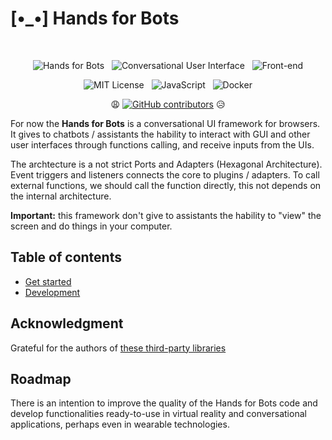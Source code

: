 # [•_•] Hands for Bots

<div align="center">
<br />

![Hands for Bots](https://img.shields.io/badge/[•__•]-Hands_for_Bots-purple?style=social) &nbsp; ![Conversational User Interface](https://img.shields.io/badge/🗣-Conversational_UI-purple?style=social) &nbsp; ![Front-end](https://img.shields.io/badge/📺-Front_end-purple?style=social)

![MIT License](https://img.shields.io/badge/MIT-license-green?style=for-the-badge) &nbsp; ![JavaScript](https://img.shields.io/badge/javascript-%23323330.svg?style=for-the-badge&logo=javascript&logoColor=%23F7DF1E) &nbsp; ![Docker](https://img.shields.io/badge/docker-%23323330.svg?style=for-the-badge&logo=docker&logoColor=%230db7ed)

😩 [![GitHub contributors](https://img.shields.io/github/contributors/alexlana/handsforbots)](https://GitHub.com/alexlana/handsforbots/graphs/contributors/) 😥

</div>

For now the **Hands for Bots** is a conversational UI framework for browsers. It gives to chatbots / assistants the hability to interact with GUI and other user interfaces through functions calling, and receive inputs from the UIs. 

The archtecture is a not strict Ports and Adapters (Hexagonal Architecture). Event triggers and listeners connects the core to plugins / adapters. To call external functions, we should call the function directly, this not depends on the internal architecture.

**Important:** this framework don't give to assistants the hability to "view" the screen and do things in your computer.

## Table of contents

- [Get started](./docs/getstarted.md)
- [Development](./docs/development.md)

## Acknowledgment

Grateful for the authors of [these third-party libraries](./NOTICE.md)

## Roadmap

There is an intention to improve the quality of the Hands for Bots code and develop functionalities ready-to-use in virtual reality and conversational applications, perhaps even in wearable technologies.

